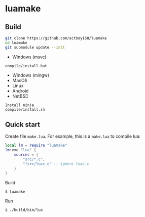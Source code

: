 # luamake

## Build

```bash
git clone https://github.com/actboy168/luamake
cd luamake
git submodule update --init
```

- Windows (msvc)
```
compile/install.bat
```

- Windows (mingw) 
- MacOS
- Linux
- Android
- NetBSD

```
Install ninja
compile/install.sh
```

## Quick start

Create file `make.lua`. For example, this is a `make.lua` to compile lua:
``` lua
local lm = require "luamake"
lm:exe "lua" {
    sources = {
        "src/*.c",
        "!src/luac.c" -- ignore luac.c
    }
}
```

Build
``` bash
$ luamake
```

Run
``` bash
$ ./build/bin/lua
```
